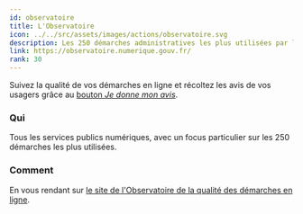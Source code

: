 ```yaml
---
id: observatoire
title: L'Observatoire
icon: ../../src/assets/images/actions/observatoire.svg
description: Les 250 démarches administratives les plus utilisées par les Français passées à la loupe 🔎
link: https://observatoire.numerique.gouv.fr/
rank: 30
---
```


Suivez la qualité de vos démarches en ligne et récoltez les avis de vos usagers grâce au [bouton *Je donne mon avis*](https://observatoire.numerique.gouv.fr/Aide/Donner%20son%20avis).

### Qui
Tous les services publics numériques, avec un focus particulier sur les 250 démarches les plus utilisées.

### Comment
En vous rendant sur [le site de l'Observatoire de la qualité des démarches en ligne](https://observatoire.numerique.gouv.fr/observatoire/).
